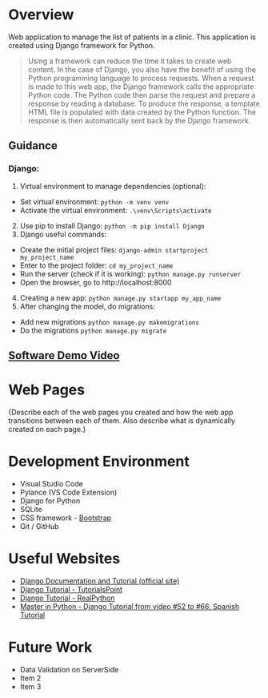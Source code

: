 ﻿# Overview

Web application to manage the list of patients in a clinic. This application is created using Django framework for Python.

> Using a framework can reduce the time it takes to create web content. In the case of Django, you also have the benefit of using the Python programming language to process requests. When a request is made to this web app, the Django framework calls the appropriate Python code. The Python code then parse the request and prepare a response by reading a database. To produce the response, a template HTML file is populated with data created by the Python function. The response is then automatically sent back by the Django framework. 


## Guidance
### Django:
1) Virtual environment to manage dependencies (optional):
  - Set virtual environment: `python -m venv venv`
  - Activate the virtual environment: `.\venv\Scripts\activate`
2) Use pip to install Django: `python -m pip install Django`
3) Django useful commands:
  - Create the initial project files: `django-admin startproject my_project_name`
  - Enter to the project folder: `cd my_project_name`
  - Run the server (check if it is working): `python manage.py runserver`
  - Open the browser, go to http://localhost:8000
4) Creating a new app: `python manage.py startapp my_app_name`
5) After changing the model, do migrations:
  - Add new migrations `python manage.py makemigrations`
  - Do the migrations `python manage.py migrate`

## [Software Demo Video](http://youtube.link.goes.here)

# Web Pages

{Describe each of the web pages you created and how the web app transitions between each of them.  Also describe what is dynamically created on each page.}

# Development Environment
* Visual Studio Code
* Pylance (VS Code Extension)
* Django for Python
* SQLite
* CSS framework - [Bootstrap](https://getbootstrap.com/)
* Git / GitHub

# Useful Websites

* [Django Documentation and Tutorial (official site)](https://docs.djangoproject.com/en/3.0/contents/)
* [Django Tutorial - TutorialsPoint](https://www.tutorialspoint.com/django/index.htm)
* [Django Tutorial - RealPython](https://realpython.com/get-started-with-django-1/)
* [Master in Python - Django Tutorial from video #52 to #66. Spanish Tutorial](https://youtu.be/DdDpaO66gdI?si=N7SABKIobnwl84sq)

# Future Work

* Data Validation on ServerSide
* Item 2
* Item 3
